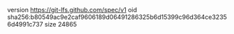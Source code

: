 version https://git-lfs.github.com/spec/v1
oid sha256:b80549ac9e2caf9606189d06491286325b6d15399c96d364ce32356d4991c737
size 24865
